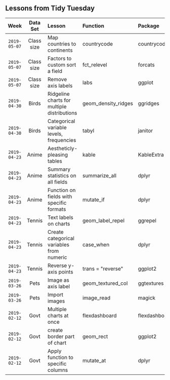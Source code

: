 ## Lessons from Tidy Tuesday

| Week | Data Set | Lesson | Function | Package 
| :---: | :---: | :--- | :--- | :--- |
|`2019-05-07`| Class size | Map countries to continents | countrycode | countrycode |
|`2019-05-07`| Class size | Factors to custom sort a field | fct_relevel | forcats |
|`2019-05-07`| Class size | Remove axis labels | labs | ggplot |
|`2019-04-30`| Birds | Ridgeline charts for multiple distributions | geom_density_ridges | ggridges |
|`2019-04-30`| Birds | Categorical variable levels, frequencies | tabyl | janitor |
|`2019-04-23`| Anime | Aestheticly-pleasing tables | kable | KableExtra |
|`2019-04-23`| Anime | Summary statistics on all fields | summarize_all | dplyr |
|`2019-04-23`| Anime | Function on fields with specific formats | mutate_if | dplyr |
|`2019-04-23`| Tennis | Text labels on charts | geom_label_repel | ggrepel |
|`2019-04-23`| Tennis | Create categorical variables from numeric | case_when | dplyr |
|`2019-04-23`| Tennis | Reverse y-axis points | trans = "reverse" | ggplot2 |
|`2019-03-26`| Pets | Image as axis label | geom_textured_col | ggtextures |
|`2019-03-26`| Pets | Import images | image_read | magick |
|`2019-02-12`| Govt | Multiple charts at once | flexdashboard | flexdashboard |
|`2019-02-12`| Govt | create border part of chart | geom_rect | ggplot2 |
|`2019-02-12`| Govt | Apply function to specific columns | mutate_at | dplyr |
